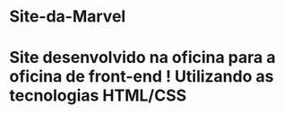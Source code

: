 # Site-da-Marvel
<h1>Site desenvolvido na oficina para a oficina de front-end ! Utilizando as tecnologias HTML/CSS </h1>
